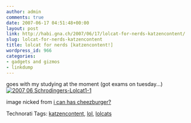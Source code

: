 ```yaml
---
author: admin
comments: true
date: 2007-06-17 04:51:48+00:00
layout: post
link: http://habi.gna.ch/2007/06/17/lolcat-for-nerds-katzencontent/
slug: lolcat-for-nerds-katzencontent
title: lolcat for nerds [katzencontent!]
wordpress_id: 966
categories:
- gadgets and gizmos
- linkdump
---
```


goes with my studying at the moment (got exams on tuesday...)
[![ 2007 06 Schrodingers-Lolcat1-1](http://habi.gna.ch/wp-content/uploads/2007/06/2007-06-schrodingers-lolcat1-1-tm.jpg)](http://habi.gna.ch/wp-content/uploads/2007/06/2007-06-schrodingers-lolcat1-1.jpg)
  
image nicked from [i can has cheezburger?](http://icanhascheezburger.com/2007/06/02/im-in-ur-quantum-box/)



Technorati Tags: [katzencontent](http://www.technorati.com/tag/katzencontent), [lol](http://www.technorati.com/tag/lol), [lolcats](http://www.technorati.com/tag/lolcats)
